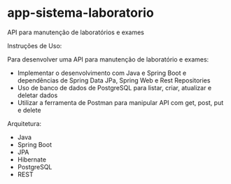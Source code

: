 # app-sistema-laboratorio
API para manutenção de laboratórios e exames

Instruções de Uso:

Para desenvolver uma API para manutenção de laboratório e exames:
- Implementar o desenvolvimento com Java e Spring Boot e dependências de Spring Data JPa, Spring Web e Rest Repositories
- Uso de banco de dados de PostgreSQL para listar, criar, atualizar e deletar dados
- Utilizar a ferramenta de Postman para manipular API com get, post, put e delete

Arquitetura:
- Java 
- Spring Boot
- JPA
- Hibernate
- PostgreSQL
- REST 
